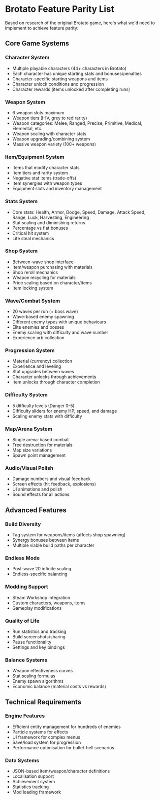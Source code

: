 # Brotato Feature Parity List

Based on research of the original Brotato game, here's what we'd need to implement to achieve feature parity:

## Core Game Systems

### Character System
- Multiple playable characters (44+ characters in Brotato)
- Each character has unique starting stats and bonuses/penalties
- Character-specific starting weapons and items
- Character unlock conditions and progression
- Character rewards (items unlocked after completing runs)

### Weapon System
- 6 weapon slots maximum
- Weapon tiers (I-IV, grey to red rarity)
- Weapon categories: Melee, Ranged, Precise, Primitive, Medical, Elemental, etc.
- Weapon scaling with character stats
- Weapon upgrading/combining system
- Massive weapon variety (100+ weapons)

### Item/Equipment System
- Items that modify character stats
- Item tiers and rarity system
- Negative stat items (trade-offs)
- Item synergies with weapon types
- Equipment slots and inventory management

### Stats System
- Core stats: Health, Armor, Dodge, Speed, Damage, Attack Speed, Range, Luck, Harvesting, Engineering
- Stat scaling and diminishing returns
- Percentage vs flat bonuses
- Critical hit system
- Life steal mechanics

### Shop System
- Between-wave shop interface
- Item/weapon purchasing with materials
- Shop reroll mechanics
- Weapon recycling for materials
- Price scaling based on character/items
- Item locking system

### Wave/Combat System
- 20 waves per run (+ boss wave)
- Wave-based enemy spawning
- Different enemy types with unique behaviours
- Elite enemies and bosses
- Enemy scaling with difficulty and wave number
- Experience orb collection

### Progression System
- Material (currency) collection
- Experience and leveling
- Stat upgrades between waves
- Character unlocks through achievements
- Item unlocks through character completion

### Difficulty System
- 5 difficulty levels (Danger 0-5)
- Difficulty sliders for enemy HP, speed, and damage
- Scaling enemy stats with difficulty

### Map/Arena System
- Single arena-based combat
- Tree destruction for materials
- Map size variations
- Spawn point management

### Audio/Visual Polish
- Damage numbers and visual feedback
- Screen effects (hit feedback, explosions)
- UI animations and polish
- Sound effects for all actions

## Advanced Features

### Build Diversity
- Tag system for weapons/items (affects shop spawning)
- Synergy bonuses between items
- Multiple viable build paths per character

### Endless Mode
- Post-wave 20 infinite scaling
- Endless-specific balancing

### Modding Support
- Steam Workshop integration
- Custom characters, weapons, items
- Gameplay modifications

### Quality of Life
- Run statistics and tracking
- Build screenshots/sharing
- Pause functionality
- Settings and key bindings

### Balance Systems
- Weapon effectiveness curves
- Stat scaling formulas
- Enemy spawn algorithms
- Economic balance (material costs vs rewards)

## Technical Requirements

### Engine Features
- Efficient entity management for hundreds of enemies
- Particle systems for effects
- UI framework for complex menus
- Save/load system for progression
- Performance optimisation for bullet-hell scenarios

### Data Systems
- JSON-based item/weapon/character definitions
- Localisation support
- Achievement system
- Statistics tracking
- Mod loading framework

